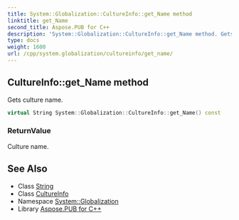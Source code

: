 ```yaml
---
title: System::Globalization::CultureInfo::get_Name method
linktitle: get_Name
second_title: Aspose.PUB for C++
description: 'System::Globalization::CultureInfo::get_Name method. Gets culture name in C++.'
type: docs
weight: 1600
url: /cpp/system.globalization/cultureinfo/get_name/
---
```

## CultureInfo::get_Name method


Gets culture name.

```cpp
virtual String System::Globalization::CultureInfo::get_Name() const
```


### ReturnValue

Culture name.

## See Also

* Class [String](../../../system/string/)
* Class [CultureInfo](../)
* Namespace [System::Globalization](../../)
* Library [Aspose.PUB for C++](../../../)
